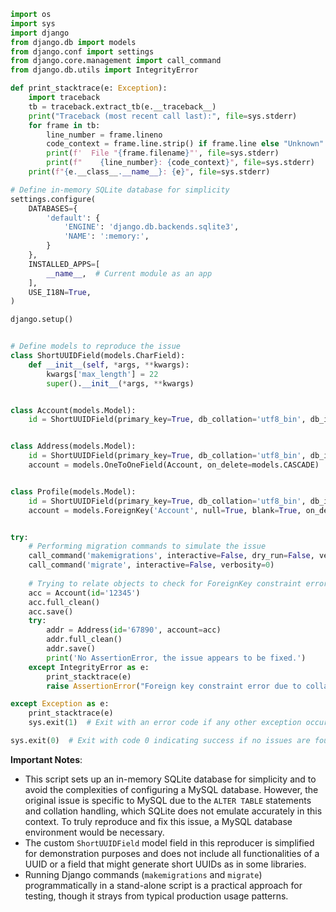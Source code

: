 ```python
import os
import sys
import django
from django.db import models
from django.conf import settings
from django.core.management import call_command
from django.db.utils import IntegrityError

def print_stacktrace(e: Exception):
    import traceback
    tb = traceback.extract_tb(e.__traceback__)
    print("Traceback (most recent call last):", file=sys.stderr)
    for frame in tb:
        line_number = frame.lineno
        code_context = frame.line.strip() if frame.line else "Unknown"
        print(f'  File "{frame.filename}"', file=sys.stderr)
        print(f"    {line_number}: {code_context}", file=sys.stderr)
    print(f"{e.__class__.__name__}: {e}", file=sys.stderr)

# Define in-memory SQLite database for simplicity
settings.configure(
    DATABASES={
        'default': {
            'ENGINE': 'django.db.backends.sqlite3',
            'NAME': ':memory:',
        }
    },
    INSTALLED_APPS=[
        __name__,  # Current module as an app
    ],
    USE_I18N=True,
)

django.setup()


# Define models to reproduce the issue
class ShortUUIDField(models.CharField):
    def __init__(self, *args, **kwargs):
        kwargs['max_length'] = 22
        super().__init__(*args, **kwargs)


class Account(models.Model):
    id = ShortUUIDField(primary_key=True, db_collation='utf8_bin', db_index=True)


class Address(models.Model):
    id = ShortUUIDField(primary_key=True, db_collation='utf8_bin', db_index=True)
    account = models.OneToOneField(Account, on_delete=models.CASCADE)


class Profile(models.Model):
    id = ShortUUIDField(primary_key=True, db_collation='utf8_bin', db_index=True)
    account = models.ForeignKey('Account', null=True, blank=True, on_delete=models.CASCADE)


try:
    # Performing migration commands to simulate the issue
    call_command('makemigrations', interactive=False, dry_run=False, verbosity=0)
    call_command('migrate', interactive=False, verbosity=0)
    
    # Trying to relate objects to check for ForeignKey constraint errors due to collation
    acc = Account(id='12345')
    acc.full_clean()
    acc.save()
    try:
        addr = Address(id='67890', account=acc)
        addr.full_clean()
        addr.save()
        print('No AssertionError, the issue appears to be fixed.')
    except IntegrityError as e:
        print_stacktrace(e)
        raise AssertionError("Foreign key constraint error due to collation mismatch") from e

except Exception as e:
    print_stacktrace(e)
    sys.exit(1)  # Exit with an error code if any other exception occurs

sys.exit(0)  # Exit with code 0 indicating success if no issues are found
```

**Important Notes**:
- This script sets up an in-memory SQLite database for simplicity and to avoid the complexities of configuring a MySQL database. However, the original issue is specific to MySQL due to the `ALTER TABLE` statements and collation handling, which SQLite does not emulate accurately in this context. To truly reproduce and fix this issue, a MySQL database environment would be necessary.
- The custom `ShortUUIDField` model field in this reproducer is simplified for demonstration purposes and does not include all functionalities of a UUID or a field that might generate short UUIDs as in some libraries.
- Running Django commands (`makemigrations` and `migrate`) programmatically in a stand-alone script is a practical approach for testing, though it strays from typical production usage patterns.